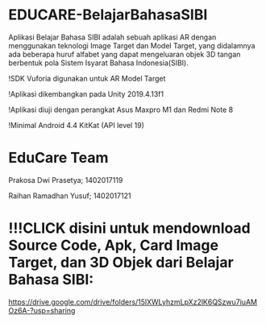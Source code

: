 # EDUCARE-BelajarBahasaSIBI
Aplikasi Belajar Bahasa SIBI adalah sebuah aplikasi AR dengan menggunakan teknologi Image Target dan Model Target, yang didalamnya ada beberapa huruf alfabet yang dapat mengeluaran objek 3D tangan berbentuk pola Sistem Isyarat Bahasa Indonesia(SIBI).


!SDK Vuforia digunakan untuk AR Model Target

!Aplikasi dikembangkan pada Unity 2019.4.13f1

!Aplikasi diuji dengan perangkat Asus Maxpro M1 dan Redmi Note 8

!Minimal Android 4.4 KitKat (API level 19)

# EduCare Team
Prakosa Dwi Prasetya; 1402017119

Raihan Ramadhan Yusuf; 1402017121


# !!!CLICK disini untuk mendownload Source Code, Apk, Card Image Target, dan 3D Objek dari Belajar Bahasa SIBI:

https://drive.google.com/drive/folders/15lXWLyhzmLpXz2lK6QSzwu7iuAMOz6A-?usp=sharing
